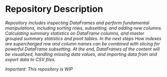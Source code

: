 # Repository Description

*Repository includes inspecting DataFrames and perform fundamental manipulations, including sorting rows, subsetting, and adding new columns.*
*Calculating summary statistics on DataFrame columns, and master grouped summary statistics and pivot tables.*
*In the next steps How indexes are supercharged row and column names can be combined with slicing for powerful DataFrame subsetting.*
*At the end, DataFrames of the content will be visualized, handling missing data values, and importing data from and export data to CSV files.*

*Important:*
_This repository is WIP_
